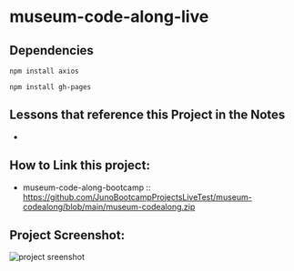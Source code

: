 # museum-code-along-live

## Dependencies

`npm install axios`

`npm install gh-pages`

## Lessons that reference this Project in the Notes

- 

## How to Link this project:

- museum-code-along-bootcamp :: https://github.com/JunoBootcampProjectsLiveTest/museum-codealong/blob/main/museum-codealong.zip

## Project Screenshot:
![project sreenshot](https://raw.githubusercontent.com/JunoBootcampProjectsLiveTest/museum-codealong/main/screenshot.png)
